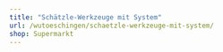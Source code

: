 ```yaml
---
title: "Schätzle-Werkzeuge mit System"
url: /wutoeschingen/schaetzle-werkzeuge-mit-system/
shop: Supermarkt
---
```

